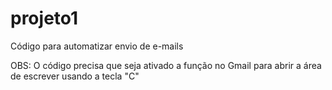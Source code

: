 # projeto1
Código para automatizar envio de e-mails

OBS: O código precisa que seja ativado a função no Gmail para abrir a área de escrever usando a tecla "C"
